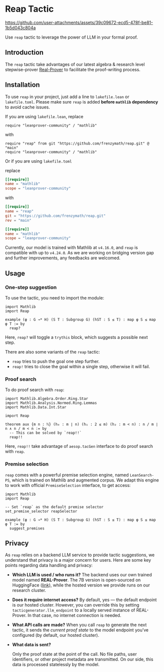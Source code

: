 # Reap Tactic

https://github.com/user-attachments/assets/39c09672-ecd5-478f-be81-1b5d043c804a

Use `reap` tactic to leverage the power of LLM in your formal proof.

## Introduction

The `reap` tactic take advantages of our latest algebra & research level stepwise-prover [Real-Prover](https://arxiv.org/abs/2505.20613) to facilitate the proof-writing process.

## Installation

To use `reap` in your project, just add a line to `lakefile.lean` or `lakefile.toml`. Please make sure `reap` is added **before `mathlib` dependency** to avoid cache issues.

If you are using `lakefile.lean`, replace

```lean4
require "leanprover-community" / "mathlib"
```

with

```lean4
require "reap" from git "https://github.com/frenzymath/reap.git" @ "main"
require "leanprover-community" / "mathlib"
```

Or if you are using `lakefile.toml`

replace

```toml
[[require]]
name = "mathlib"
scope = "leanprover-community"
```

with

```toml
[[require]]
name = "reap"
git = "https://github.com/frenzymath/reap.git"
rev = "main"

[[require]]
name = "mathlib"
scope = "leanprover-community"
```

Currently, our model is trained with Mathlib at `v4.16.0`, and `reap` is compatible with up to `v4.24.0`. As we are working on bridging version gap and further improvements, any feedbacks are welcomed.

## Usage

### One-step suggestion

To use the tactic, you need to import the module:

```lean4
import Mathlib
import Reap

example (φ : G →* H) (S T : Subgroup G) (hST : S ≤ T) : map φ S ≤ map φ T := by
  reap?
```

Here, `reap?` will toggle a `trythis` block, which suggests a possible next step.

There are also some variants of the `reap` tactic:

- `reap` tries to push the goal one step further.
- `reap!` tries to close the goal within a single step, otherwise it will fail.

### Proof search

To do proof search with `reap`:

```lean4
import Mathlib.Algebra.Order.Ring.Star
import Mathlib.Analysis.Normed.Ring.Lemmas
import Mathlib.Data.Int.Star

import Reap

theorem aux {m n : ℕ} (h₀ : m ∣ n) (h₁ : 2 ≤ m) (h₂ : m < n) : n / m ∣ n ∧ n / m < n := by
  -- This can be solved by `reap!!`
  reap!!
```

Here, `reap!!` take advantage of `aesop.tacGen` interface to do proof search with `reap`.

### Premise selection

`reap` comes with a powerful premise selection engine, named `LeanSearch-PS`, which is trained on Mathlib and augmented corpus. We adapt this engine to work with official `PremiseSelection` interface, to get access:

```lean4
import Mathlib
import Reap

-- Set `reap` as the default premise selector
set_premise_selector reapSelector

example (φ : G →* H) (S T : Subgroup G) (hST : S ≤ T) : map φ S ≤ map φ T := by
  suggest_premises
```

## Privacy

As `reap` relies on a backend LLM service to provide tactic suggestions, we understand that privacy is a major concern for users. Here are some key points regarding data handling and privacy:

* **Which LLM is used / who runs it?**
  The backend uses our own trained model named **REAL-Prover**. The 7B version is open-sourced on HuggingFace ([link](https://huggingface.co/FrenzyMath/REAL-Prover)), while the hosted version we provide runs on our research cluster.
  
* **Does it require internet access?**
  By default, yes — the default endpoint is our hosted cluster. However, you can override this by setting `tacticgenerator.llm_endpoint` to a locally served instance of REAL-Prover. In that case, no internet connection is needed.
  
* **What API calls are made?**
  When you call `reap` to generate the next tactic, it sends the *current proof state* to the model endpoint you’ve configured (by default, our hosted cluster).
  
* **What data is sent?**

  Only the proof state at the point of the call. No file paths, user identifiers, or other project metadata are transmitted. On our side, this data is processed statelessly by the model.
